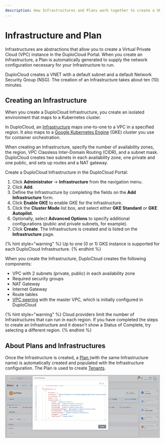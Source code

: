```yaml
---
description: How Infrastructures and Plans work together to create a VPC
---
```


# Infrastructure and Plan

Infrastructures are abstractions that allow you to create a Virtual Private Cloud (VPC) instance in the DuploCloud Portal. When you create an Infrastructure, a Plan is automatically generated to supply the network configuration necessary for your Infrastructure to run.&#x20;

DuploCloud creates a VNET with a default subnet and a default Network Security Group (NSG). The creation of an Infrastructure takes about ten (10) minutes.&#x20;

## Creating an Infrastructure

When you create a DuploCloud Infrastructure, you create an isolated environment that maps to a Kubernetes cluster.&#x20;

In DuploCloud, an [Infrastructure](../../../welcome-to-duplocloud/application-focussed-interface/infrastructure.md) maps one-to-one to a VPC in a specified region. It also maps to a [Google Kubernetes Engine](https://cloud.google.com/kubernetes-engine) (GKE) cluster you use for container orchestration.&#x20;

When creating an Infrastructure, specify the number of availability zones, the region, VPC Classless Inter-Domain Routing (CIDR), and a subnet mask. DuploCloud creates two subnets in each availability zone, one private and one public, and sets up routes and a NAT gateway.&#x20;

Create a DuploCloud Infrastructure in the DuploCloud Portal:

1. Click **Administrator** -> **Infrastructure** from the navigation menu.&#x20;
2. Click **Add**.
3. Define the Infrastructure by completing the fields on the **Add Infrastructure** form.&#x20;
4. Click **Enable GKE** to enable GKE for the Infrastructure.
5. Click the **Cluster Mode** list box, and select either **GKE Standard** or **GKE** **Autopilot**.
6. Optionally, select **Advanced Options** to specify additional configurations (public and private subnets, for example).
7. Click **Create**. The Infrastructure is created and is listed on the **Infrastructure** page.

{% hint style="warning" %}
Up to one (0 or 1) GKS instance is supported for each DuploCloud Infrastructure.
{% endhint %}

When you create the Infrastructure, DuploCloud creates the following components:

* VPC with 2 subnets (private, public) in each availability zone
* Required security groups
* NAT Gateway
* Internet Gateway
* Route tables
* [VPC peering](../../../overview/aws-services/virtual-private-cloud-vpc-peering.md) with the master VPC, which is initially configured in DuploCloud

{% hint style="warning" %}
Cloud providers limit the number of Infrastructures that can run in each region. If you have completed the steps to create an Infrastructure and it doesn't show a Status of Complete, try selecting a different region.&#x20;
{% endhint %}

## About Plans and Infrastructures

Once the Infrastructure is created, a [Plan ](../../../welcome-to-duplocloud/application-focussed-interface/plan.md)(with the same Infrastructure name) is automatically created and populated with the Infrastructure configuration. The Plan is used to create [Tenants](../../../overview-2/use-cases/tenant-environment/).

<div align="left">

<img src="../../../.gitbook/assets/GCP_Plan_Details (1).png" alt="DuploCloud Plan Details for Infrastructure">

</div>
